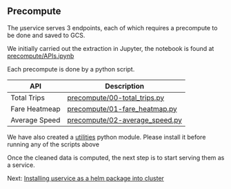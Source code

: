 ## Precompute

The µservice serves 3 endpoints, each of which requires a precompute to be done and saved to GCS. 

We initially carried out the extraction in Jupyter, the notebook is found at [precompute/APIs.ipynb](../precompute/APIs.ipynb)


Each precompute is done by a python script. 

| API | Description |
| --- | --- |
| Total Trips | [precompute/00-total_trips.py](../precompute/00-total_trips.py) |
| Fare Heatmeap | [precompute/01-fare_heatmap.py](../precompute/01-fare_heatmap.py) |
| Average Speed | [precompute/02-average_speed.py](../precompute/02-average_speed.py) |

We have also created a [utilities](../precompute/gojek/util) python module. Please install it before running any of the scripts above

Once the cleaned data is computed, the next step is to start serving them as a service. 

Next: [Installing µservice as a helm package into cluster](03-helm-chart.md)
